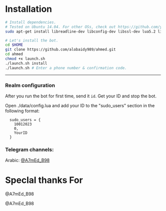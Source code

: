 
# Installation

```sh
# Install dependencies.
# Tested on Ubuntu 14.04. For other OSs, check out https://github.com/yagop/telegram-bot/wiki/Installation
sudo apt-get install libreadline-dev libconfig-dev libssl-dev lua5.2 liblua5.2-dev lua-socket lua-sec lua-expat libevent-dev make unzip git redis-server autoconf g++ libjansson-dev libpython-dev expat libexpat1-dev

# Let's install the bot.
cd $HOME
git clone https://github.com/alobaidy989/ahmed.git
cd ahmed
chmod +x launch.sh
./launch.sh install
./launch.sh # Enter a phone number & confirmation code.
```


* * *

### Realm configuration

After you run the bot for first time, send it `id`. Get your ID and stop the bot.

Open ./data/config.lua and add your ID to the "sudo_users" section in the following format:
```
  sudo_users = {
    10012023
    0,
    YourID
  }
```

### Telegram channels:

Arabic: [@A7mEd_B98](https://telegram.me/joinchat/AJjFdz-lK-aGatzxXzvigg)


# Speclal thanks For

@A7mEd_B98

@A7mEd_B98

